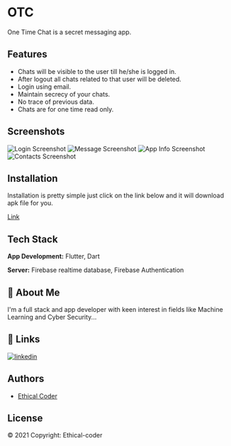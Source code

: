 
# OTC

One Time Chat is a secret messaging app.

## Features

- Chats will be visible to the user till he/she is logged in.
- After logout all chats related to that user will be deleted.
- Login using email.
- Maintain secrecy of your chats.
- No trace of previous data.
- Chats are for one time read only.

  
## Screenshots

![Login Screenshot](https://github.com/Ethical-coder/OneTimeChat/blob/main/demo/Screenshot%20(342).png)
![Message Screenshot](https://github.com/Ethical-coder/OneTimeChat/blob/main/demo/Screenshot%20(345)_LI.jpg)
![App Info Screenshot](https://github.com/Ethical-coder/OneTimeChat/blob/main/demo/Screenshot%20(347).png)
![Contacts Screenshot](https://github.com/Ethical-coder/OneTimeChat/blob/main/demo/Screenshot%20(348).png)
## Installation

Installation is pretty simple just click on the link below and it will download apk file for you.


  [Link](https://github.com/Ethical-coder/OneTimeChat/blob/main/app-release.apk?raw=true)

    
## Tech Stack

**App Development:** Flutter, Dart

**Server:** Firebase realtime database, Firebase Authentication

  
## 🚀 About Me
I'm a full stack and app developer with keen interest in fields like Machine Learning and Cyber Security...

  
## 🔗 Links
[![linkedin](https://img.shields.io/badge/linkedin-0A66C2?style=for-the-badge&logo=linkedin&logoColor=white)](https://www.linkedin.com/in/ayush-shrivastava-b0a631192/)

  
## Authors

- [Ethical Coder](https://github.com/Ethical-coder)

  
## License

© 2021 Copyright: Ethical-coder

  
